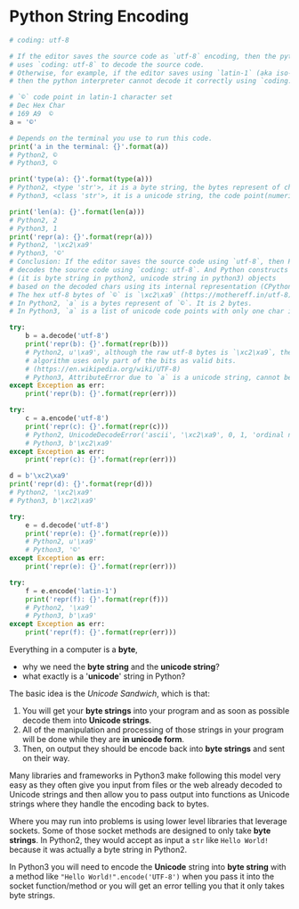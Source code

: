 # Python String Encoding


```python
# coding: utf-8

# If the editor saves the source code as `utf-8` encoding, then the python interpreter
# uses `coding: utf-8` to decode the source code.
# Otherwise, for example, if the editor saves using `latin-1` (aka iso-8859-1) encoding,
# then the python interpreter cannot decode it correctly using `coding: utf-8`.

# `©` code point in latin-1 character set
# Dec Hex Char
# 169 A9  ©
a = '©'

# Depends on the terminal you use to run this code.
print('a in the terminal: {}'.format(a))
# Python2, ©
# Python3, ©

print('type(a): {}'.format(type(a)))
# Python2, <type 'str'>, it is a byte string, the bytes represent of chars.
# Python3, <class 'str'>, it is a unicode string, the code point(numeric) represent of chars.

print('len(a): {}'.format(len(a)))
# Python2, 2
# Python3, 1
print('repr(a): {}'.format(repr(a)))
# Python2, '\xc2\xa9'
# Python3, '©'
# Conclusion: If the editor saves the source code using `utf-8`, then Python interpreter
# decodes the source code using `coding: utf-8`. And Python constructs the `str`
# (it is byte string in python2, unicode string in python3) objects
# based on the decoded chars using its internal representation (CPython implementation).
# The hex utf-8 bytes of `©` is `\xc2\xa9` (https://mothereff.in/utf-8). 
# In Python2, `a` is a bytes represent of `©`. It is 2 bytes.
# In Python3, `a` is a list of unicode code points with only one char in it.

try:
    b = a.decode('utf-8')
    print('repr(b): {}'.format(repr(b)))
    # Python2, u'\xa9', although the raw utf-8 bytes is `\xc2\xa9`, the utf-8 encoding
    # algorithm uses only part of the bits as valid bits.
    # (https://en.wikipedia.org/wiki/UTF-8)
    # Python3, AttributeError due to `a` is a unicode string, cannot be decoded.
except Exception as err:
    print('repr(b): {}'.format(repr(err)))

try:
    c = a.encode('utf-8')
    print('repr(c): {}'.format(repr(c)))
    # Python2, UnicodeDecodeError('ascii', '\xc2\xa9', 0, 1, 'ordinal not in range(128)')
    # Python3, b'\xc2\xa9'
except Exception as err:
    print('repr(c): {}'.format(repr(err)))

d = b'\xc2\xa9'
print('repr(d): {}'.format(repr(d)))
# Python2, '\xc2\xa9'
# Python3, b'\xc2\xa9'

try:
    e = d.decode('utf-8')
    print('repr(e): {}'.format(repr(e)))
    # Python2, u'\xa9'
    # Python3, '©'
except Exception as err:
    print('repr(e): {}'.format(repr(err)))

try:
    f = e.encode('latin-1')
    print('repr(f): {}'.format(repr(f)))
    # Python2, '\xa9'
    # Python3, b'\xa9'
except Exception as err:
    print('repr(f): {}'.format(repr(err)))

```

Everything in a computer is a **byte**,
- why we need the **byte string** and the **unicode string**?
- what exactly is a '**unicode**' string in Python?

The basic idea is the _Unicode Sandwich_, which is that:
1. You will get your **byte strings** into your program and as soon as possible decode them into **Unicode strings**.
2. All of the manipulation and processing of those strings in your program will be done while they are **in unicode form**.
3. Then, on output they should be encode back into **byte strings** and sent on their way.

Many libraries and frameworks in Python3 make following this model very easy as they often give you input from files or the web already decoded to Unicode strings and then allow you to pass output into functions as Unicode strings where they handle the encoding back to bytes.

Where you may run into problems is using lower level libraries that leverage sockets. Some of those socket methods are designed to only take **byte strings**. In Python2, they would accept as input a `str` like `Hello World!` because it was actually a byte string in Python2.

In Python3 you will need to encode the **Unicode** string into **byte string** with a method like `"Hello World!".encode('UTF-8')` when you pass it into the socket function/method or you will get an error telling you that it only takes byte strings.

